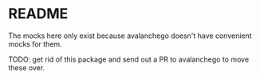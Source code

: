 # README

The mocks here only exist because avalanchego doesn't have convenient mocks for them.

TODO: get rid of this package and send out a PR to avalanchego to move these over.